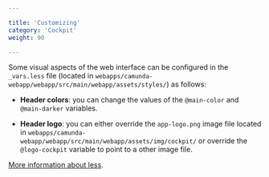 ```yaml
---

title: 'Customizing'
category: 'Cockpit'
weight: 90

---
```


Some visual aspects of the web interface can be configured in the 
`_vars.less` file (located in `webapps/camunda-webapp/webapp/src/main/webapp/assets/styles/`)
as follows:

  - __Header colors__: you can change the values of the `@main-color` and `@main-darker` variables.

  - __Header logo__: you can either override the `app-logo.png` image file
  located in `webapps/camunda-webapp/webapp/src/main/webapp/assets/img/cockpit/`
  or override the `@logo-cockpit` variable to point to a other image file.

[More information about less](http://lesscss.org/).